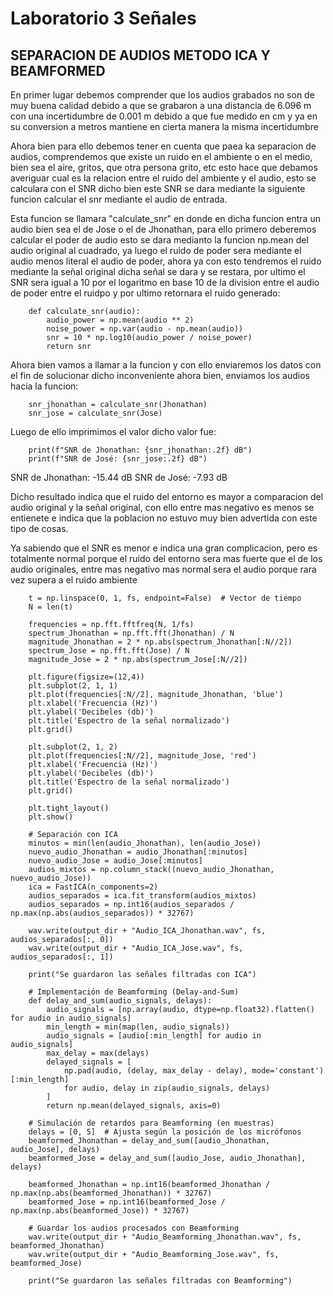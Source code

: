# Laboratorio 3 Señales

## SEPARACION DE AUDIOS METODO ICA Y BEAMFORMED
En primer lugar debemos comprender que los audios grabados no son de muy buena calidad debido a que se grabaron a una distancia de 6.096 m con una incertidumbre de 0.001 m debido a que fue medido en cm y ya en su conversion a metros mantiene en cierta manera la misma incertidumbre

Ahora bien para ello debemos tener en cuenta que paea ka separacion de audios, comprendemos que existe un ruido en el ambiente o en el medio, bien sea el aire, gritos, que otra persona grito, etc esto hace que debamos averiguar cual es la relacion entre el ruido del ambiente y el audio, esto se calculara con el SNR dicho bien este SNR se dara mediante la siguiente funcion calcular el snr mediante el audio de entrada.

Esta funcion se llamara "calculate_snr" en donde en dicha funcion entra un audio bien sea el de Jose o el de Jhonathan, para ello primero deberemos calcular el poder de audio esto se dara medianto la funcion np.mean del audio original al cuadrado, ya luego el ruido de poder sera mediante el audio menos literal el audio de poder, ahora ya con esto tendremos el ruido mediante la señal original dicha señal se dara y se restara, por ultimo el SNR sera igual a 10 por el logaritmo en base 10 de la division entre el audio de poder entre el ruidpo y por ultimo retornara el ruido generado:


        def calculate_snr(audio):
            audio_power = np.mean(audio ** 2)
            noise_power = np.var(audio - np.mean(audio)) 
            snr = 10 * np.log10(audio_power / noise_power)
            return snr

Ahora bien vamos a llamar a la funcion y con ello enviaremos los datos con el fin de solucionar dicho inconveniente ahora bien, enviamos los audios hacia la funcion:

        snr_jhonathan = calculate_snr(Jhonathan)
        snr_jose = calculate_snr(Jose)

Luego de ello imprimimos el valor dicho valor fue:

        print(f"SNR de Jhonathan: {snr_jhonathan:.2f} dB")
        print(f"SNR de José: {snr_jose:.2f} dB")

SNR de Jhonathan: -15.44 dB
SNR de José: -7.93 dB

Dicho resultado indica que el ruido del entorno es mayor a comparacion del audio original y la señal original, con ello entre mas negativo es menos se entienete e indica que la poblacion no estuvo muy bien advertida con este tipo de cosas.

Ya sabiendo que el SNR es menor e indica una gran complicacion, pero es totalmente normal porque el ruido del entorno sera mas fuerte que el de los audio originales, entre mas negativo mas normal sera el audio porque rara vez supera a el ruido ambiente



        t = np.linspace(0, 1, fs, endpoint=False)  # Vector de tiempo
        N = len(t)

        frequencies = np.fft.fftfreq(N, 1/fs)
        spectrum_Jhonathan = np.fft.fft(Jhonathan) / N
        magnitude_Jhonathan = 2 * np.abs(spectrum_Jhonathan[:N//2])
        spectrum_Jose = np.fft.fft(Jose) / N
        magnitude_Jose = 2 * np.abs(spectrum_Jose[:N//2])

        plt.figure(figsize=(12,4))
        plt.subplot(2, 1, 1)
        plt.plot(frequencies[:N//2], magnitude_Jhonathan, 'blue')
        plt.xlabel('Frecuencia (Hz)')
        plt.ylabel('Decibeles (db)')
        plt.title('Espectro de la señal normalizado')
        plt.grid()

        plt.subplot(2, 1, 2)
        plt.plot(frequencies[:N//2], magnitude_Jose, 'red')
        plt.xlabel('Frecuencia (Hz)')
        plt.ylabel('Decibeles (db)')
        plt.title('Espectro de la señal normalizado')
        plt.grid()

        plt.tight_layout()
        plt.show()

        # Separación con ICA
        minutos = min(len(audio_Jhonathan), len(audio_Jose))
        nuevo_audio_Jhonathan = audio_Jhonathan[:minutos]
        nuevo_audio_Jose = audio_Jose[:minutos]
        audios_mixtos = np.column_stack((nuevo_audio_Jhonathan, nuevo_audio_Jose))
        ica = FastICA(n_components=2)
        audios_separados = ica.fit_transform(audios_mixtos)
        audios_separados = np.int16(audios_separados / np.max(np.abs(audios_separados)) * 32767)

        wav.write(output_dir + "Audio_ICA_Jhonathan.wav", fs, audios_separados[:, 0])
        wav.write(output_dir + "Audio_ICA_Jose.wav", fs, audios_separados[:, 1])

        print("Se guardaron las señales filtradas con ICA")

        # Implementación de Beamforming (Delay-and-Sum)
        def delay_and_sum(audio_signals, delays):
            audio_signals = [np.array(audio, dtype=np.float32).flatten() for audio in audio_signals]
            min_length = min(map(len, audio_signals))
            audio_signals = [audio[:min_length] for audio in audio_signals]
            max_delay = max(delays)
            delayed_signals = [
                np.pad(audio, (delay, max_delay - delay), mode='constant')[:min_length]
                for audio, delay in zip(audio_signals, delays)
            ]
            return np.mean(delayed_signals, axis=0)

        # Simulación de retardos para Beamforming (en muestras)
        delays = [0, 5]  # Ajusta según la posición de los micrófonos
        beamformed_Jhonathan = delay_and_sum([audio_Jhonathan, audio_Jose], delays)
        beamformed_Jose = delay_and_sum([audio_Jose, audio_Jhonathan], delays)

        beamformed_Jhonathan = np.int16(beamformed_Jhonathan / np.max(np.abs(beamformed_Jhonathan)) * 32767)
        beamformed_Jose = np.int16(beamformed_Jose / np.max(np.abs(beamformed_Jose)) * 32767)

        # Guardar los audios procesados con Beamforming
        wav.write(output_dir + "Audio_Beamforming_Jhonathan.wav", fs, beamformed_Jhonathan)
        wav.write(output_dir + "Audio_Beamforming_Jose.wav", fs, beamformed_Jose)

        print("Se guardaron las señales filtradas con Beamforming")
